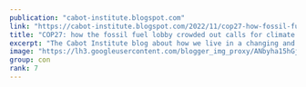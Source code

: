 ```yaml
---
publication: "cabot-institute.blogspot.com"
link: "https://cabot-institute.blogspot.com/2022/11/cop27-how-fossil-fuel-lobby-crowded-out.html"
title: "COP27: how the fossil fuel lobby crowded out calls for climate justice"
excerpt: "The Cabot Institute blog about how we live in a changing and uncertain  world. The University of Bristol's institute for environmental research."
image: "https://lh3.googleusercontent.com/blogger_img_proxy/ANbyha15hGjpSBs3AjZR2rFRDNL-7ZPxQYLJ9CDVtpMBoDEiWGkuxTS1VV0oCTU8s6fcCRy49JNWdUaqL23yA9LK6bT6rTztrUNLrrXJchB5aSPCWturI4yfo37Czd9z9-Y02of6Y0e3Ux7R2APrKU4IAwcpOCGGQR8pl0BRlpOaDc6JFZ-qECs5Pp0LuR6-wOkfv4PjSZgxlHOL_SAHZLWQXgTyQFzZjwxZfQ=w1200-h630-p-k-no-nu"
group: con
rank: 7
---
```

